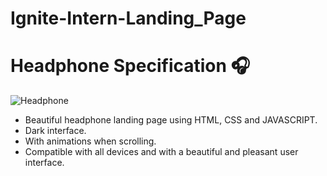 # Ignite-Intern-Landing_Page
# Headphone Specification 🎧
![Headphone](https://github.com/UMESHSNAIK/Ignite-Intern-Landing_Page/assets/99029885/019a8d36-c6c8-4554-85eb-5f90dee4103b)
- Beautiful headphone landing page using HTML, CSS and JAVASCRIPT.
- Dark interface.
- With animations when scrolling.
- Compatible with all devices and with a beautiful and pleasant user interface.
